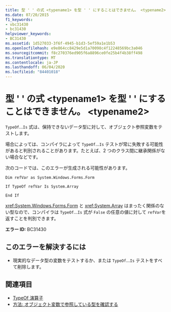 ```yaml
---
title: 型 ' ' の式 <typename1> を型 ' ' にすることはできません。 <typename2>
ms.date: 07/20/2015
f1_keywords:
- vbc31430
- bc31430
helpviewer_keywords:
- BC31430
ms.assetid: 1d527033-3f6f-4945-b1d3-5ef59a1e1b53
ms.openlocfilehash: e9e864cc8429e5d1a70098c4f12248569bc3a046
ms.sourcegitcommit: f8c270376ed905f6a8896ce0fe25b4f4b38ff498
ms.translationtype: MT
ms.contentlocale: ja-JP
ms.lasthandoff: 06/04/2020
ms.locfileid: "84401018"
---
```

# <a name="expression-of-type-typename1-can-never-be-of-type-typename2"></a>型 ' ' の式 \<typename1> を型 ' ' にすることはできません。 \<typename2>
`TypeOf`...`Is` 式は、保持できないデータ型に対して、オブジェクト参照変数をテストします。  
  
 場合によっては、コンパイラによって `TypeOf`...`Is` テストが常に失敗する可能性があると判別されることがあります。たとえば、2 つのクラス間に継承関係がない場合などです。  
  
 次のコードでは、このエラーが生成される可能性があります。  
  
 `Dim refVar as System.Windows.Forms.Form`  
  
 `If TypeOf refVar Is System.Array`  
  
 `End If`  
  
 <xref:System.Windows.Forms.Form> と <xref:System.Array> はまったく関係のない型なので、コンパイラは `TypeOf`...`Is` 式が `False` の任意の値に対して `refVar`を返すことを判別できます。  
  
 **エラー ID:** BC31430  
  
## <a name="to-correct-this-error"></a>このエラーを解決するには  
  
- 現実的なデータ型の変数をテストするか、または `TypeOf`...`Is` テストをすべて削除します。  
  
## <a name="see-also"></a>関連項目

- [TypeOf 演算子](../language-reference/operators/typeof-operator.md)
- [方法: オブジェクト変数で参照している型を確認する](../programming-guide/language-features/variables/how-to-determine-what-type-an-object-variable-refers-to.md)
